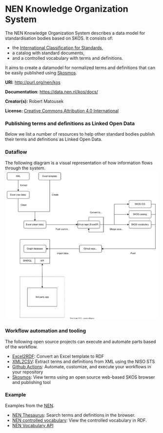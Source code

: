 # NEN Knowledge Organization System

The NEN Knowledge Organization System describes a data model for standardisation bodies based on SKOS. It consists of:

- the [International Classification for Standards](https://www.iso.org/publication/PUB100033.html),
- a catalog with standard documents,
- and a controlled vocabulary with terms and definitions.

It aims to create a datamodel for normalized terms and definitions that can be easily published using [Skosmos](https://skosmos.org). 

**URI**: http://purl.org/nen/kos

**Documentation**: https://data.nen.nl/kos/docs/

**Creator(s):** Robert Matousek

**License:** [Creative Commons Attribution 4.0 International](https://creativecommons.org/licenses/by/4.0/legalcode)


### Publishing terms and definitions as Linked Open Data
Below we list a number of resources to help other standard bodies publish their terms and definitions as Linked Open Data.

### Dataflow
The following diagram is a visual representation of how information flows through the system. 
![](https://raw.githubusercontent.com/Netherlands-Standardization-Institute/kos/main/docs/img/system-diagram.svg)

### Workflow automation and tooling
The following open source projects can execute and automate parts based of the workflow.
  - [Excel2RDF](https://github.com/fair-data-collective/excel2rdf-template): Convert an Excel template to RDF
  - [XML2CSV](https://github.com/Netherlands-Standardization-Institute/xml2csv): Extract terms and definitions from XML using the NISO STS
  - [Github Actions](https://docs.github.com/en/actions): Automate, customize, and execute your workflows in your repository
  - [Skosmos](https://skosmos.org): View terms using an open source web-based SKOS browser and publishing tool

### Example
Examples from the [NEN](https://nen.nl).
- [NEN Thesaurus](https://data.nen.nl/skosmos/vocab/): Search terms and definitions in the browser.
- [NEN controlled vocabulary](https://github.com/Netherlands-Standardization-Institute/controlled-vocabulary): View the controlled vocabulary in RDF.
- [NEN Vocabulary API](https://github.com/Netherlands-Standardization-Institute/openapi)
